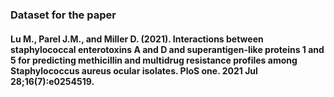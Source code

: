 ### Dataset for the paper
#### Lu M., Parel J.M., and Miller D. (2021). Interactions between staphylococcal enterotoxins A and D and superantigen-like proteins 1 and 5 for predicting methicillin and multidrug resistance profiles among Staphylococcus aureus ocular isolates. PloS one. 2021 Jul 28;16(7):e0254519.
